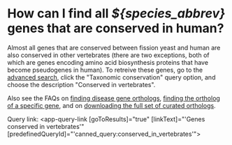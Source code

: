 # How can I find all *${species_abbrev}* genes that are conserved in human?
<!-- pombase_categories: Finding data,Genome statistics and lists,Orthology -->

Almost all genes that are conserved between fission yeast and human
are also conserved in other vertebrates (there are two exceptions,
both of which are genes encoding amino acid biosynthesis proteins that
have become pseudogenes in human). To retreive these genes, go to the
[advanced search](query), click the "Taxonomic conservation" query
option, and choose the description "Conserved in vertebrates".

Also see the FAQs on [finding disease gene orthologs](/faq/how-can-i-find-s.-pombe-genes-associated-human-disease),
[finding the ortholog of a specific gene](/faq/how-can-i-find-s.-pombe-ortholog-s-human-gene), and on
[downloading the full set of curated orthologs](/faq/how-can-i-obtain-list-human-and-s.-pombe-orthologs).

Query link: <app-query-link [goToResults]="true" [linkText]="'Genes conserved in vertebrates'" [predefinedQueryId]="'canned_query:conserved_in_vertebrates'"></app-query-link>

